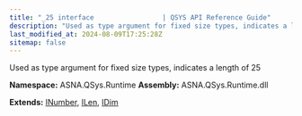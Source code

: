 ```yaml
---
title: "_25 interface                 | QSYS API Reference Guide"
description: "Used as type argument for fixed size types, indicates a length of 25  "
last_modified_at: 2024-08-09T17:25:28Z
sitemap: false
---
```


Used as type argument for fixed size types, indicates a length of 25 

**Namespace:** ASNA.QSys.Runtime
**Assembly:** ASNA.QSys.Runtime.dll

**Extends:** [INumber](/reference/runtime/qsys-runtime/i-number.html), [ILen](/reference/runtime/qsys-runtime/i-len.html), [IDim](/reference/runtime/qsys-runtime/i-dim.html)
<br>
<br>
